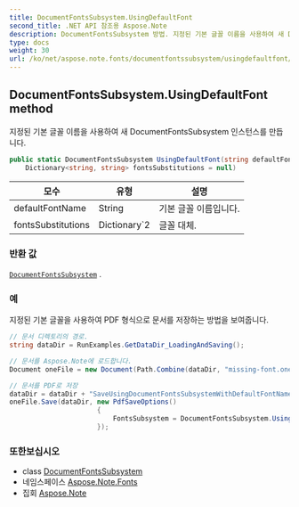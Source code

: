 ```yaml
---
title: DocumentFontsSubsystem.UsingDefaultFont
second_title: .NET API 참조용 Aspose.Note
description: DocumentFontsSubsystem 방법. 지정된 기본 글꼴 이름을 사용하여 새 DocumentFontsSubsystem 인스턴스를 만듭니다.
type: docs
weight: 30
url: /ko/net/aspose.note.fonts/documentfontssubsystem/usingdefaultfont/
---
```

## DocumentFontsSubsystem.UsingDefaultFont method

지정된 기본 글꼴 이름을 사용하여 새 DocumentFontsSubsystem 인스턴스를 만듭니다.

```csharp
public static DocumentFontsSubsystem UsingDefaultFont(string defaultFontName, 
    Dictionary<string, string> fontsSubstitutions = null)
```

| 모수 | 유형 | 설명 |
| --- | --- | --- |
| defaultFontName | String | 기본 글꼴 이름입니다. |
| fontsSubstitutions | Dictionary`2 | 글꼴 대체. |

### 반환 값

[`DocumentFontsSubsystem`](../) .

### 예

지정된 기본 글꼴을 사용하여 PDF 형식으로 문서를 저장하는 방법을 보여줍니다.

```csharp
// 문서 디렉토리의 경로.
string dataDir = RunExamples.GetDataDir_LoadingAndSaving();

// 문서를 Aspose.Note에 로드합니다.
Document oneFile = new Document(Path.Combine(dataDir, "missing-font.one"));

// 문서를 PDF로 저장
dataDir = dataDir + "SaveUsingDocumentFontsSubsystemWithDefaultFontName_out.pdf";
oneFile.Save(dataDir, new PdfSaveOptions() 
                      {
                          FontsSubsystem = DocumentFontsSubsystem.UsingDefaultFont("Times New Roman")
                      });
```

### 또한보십시오

* class [DocumentFontsSubsystem](../)
* 네임스페이스 [Aspose.Note.Fonts](../../documentfontssubsystem/)
* 집회 [Aspose.Note](../../../)


